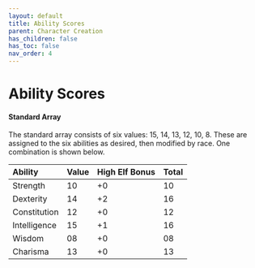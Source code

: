 ```yaml
---
layout: default
title: Ability Scores
parent: Character Creation
has_children: false
has_toc: false
nav_order: 4
---
```


# Ability Scores

#### Standard Array

The standard array consists of six values: 15, 14, 13, 12, 10, 8. These are assigned to the six abilities as desired, then modified by race. One combination is shown below.

| Ability      | Value | High Elf Bonus | Total |
| :----------- | :---- | :------------- | :---- |
| Strength     | 10    | +0             | 10    |
| Dexterity    | 14    | +2             | 16    |
| Constitution | 12    | +0             | 12    |
| Intelligence | 15    | +1             | 16    |
| Wisdom       | 08    | +0             | 08    |
| Charisma     | 13    | +0             | 13    |

